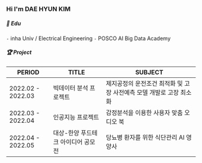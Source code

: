 ### Hi I'm DAE HYUN KIM

##### 📘 ️Edu  

`-` inha Univ / Electrical Engineering
`-` POSCO AI Big Data Academy 

##### 🏆 Project  

| PERIOD | TITLE | SUBJECT |
| ------- | ------- | -------|
| 2022.02 - 2022.03 | 빅데이터 분석 프로젝트 | 제지공정의 운전조건 최적화 및 고장 사전예측 모델 개발로 고장 최소화 |
| 2022.03 - 2022.04 | 인공지능 프로젝트 | 감정분석을 이용한 사용자 맞춤 오디오 북 |
| 2022.04 - 2022.05 | 대상-한양 푸드테크 아이디어 공모전 | 당뇨병 환자를 위한 식단관리 AI 영양사 |

